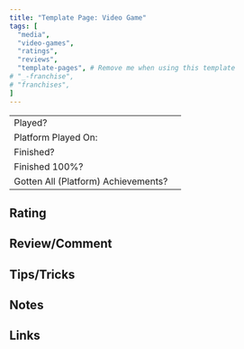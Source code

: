 ```yaml
---
title: "Template Page: Video Game"
tags: [
  "media",
  "video-games",
  "ratings",
  "reviews",
  "template-pages", # Remove me when using this template
# "_-franchise",
# "franchises",
]
---
```


| | |
|-|-|
| Played? |  |
| Platform Played On: |  |
| Finished? |  |
| Finished 100%? |  |
| Gotten All (Platform) Achievements? |  |

## Rating



## Review/Comment



## Tips/Tricks



## Notes



## Links

